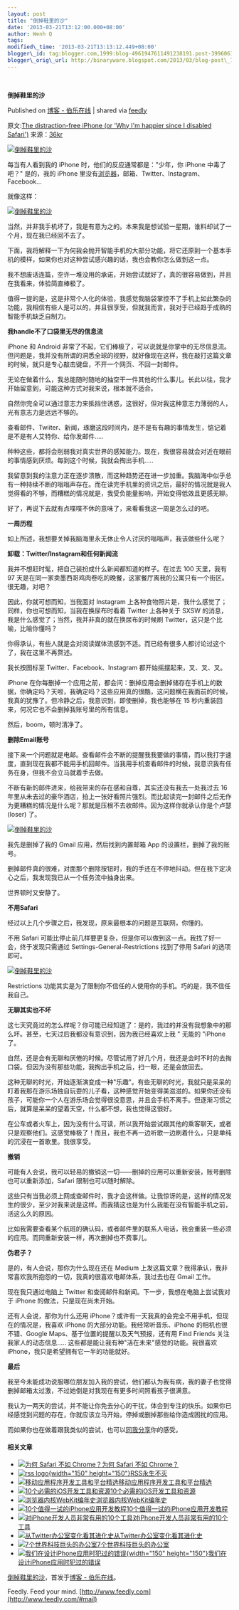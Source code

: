 ```yaml
--- 
layout: post 
title: "倒掉鞋里的沙" 
date: '2013-03-21T13:12:00.000+08:00' 
author: Wenh Q
tags:
modified\_time: '2013-03-21T13:13:12.449+08:00' 
blogger\_id: tag:blogger.com,1999:blog-4961947611491238191.post-3996061542045626377
blogger\_orig\_url: http://binaryware.blogspot.com/2013/03/blog-post\_7254.html
---
```



 
<div class="article">

<div class="header">

**倒掉鞋里的沙**

</div>

<div class="source">

Published on [博客 -
伯乐在线](http://blog.jobbole.com/36412/?utm_source=rss&utm_medium=rss&utm_campaign=%25e5%2580%2592%25e6%258e%2589%25e9%259e%258b%25e9%2587%258c%25e7%259a%2584%25e6%25b2%2599)
| shared via [feedly](http://www.feedly.com)

</div>

<div>

原文:[The distraction-free iPhone (or 'Why I'm happier since I disabled
Safari')](https://medium.com/life-hacks/80f8d525b0d8)
来源：[36kr](http://www.36kr.com/p/202029.html)

[![倒掉鞋里的沙](http://blog.jobbole.com/wp-content/uploads/2013/03/d06469a50916137bdff5f5bf30443743.png "倒掉鞋里的沙")](http://blog.jobbole.com/wp-content/uploads/2013/03/d06469a50916137bdff5f5bf30443743.png "倒掉鞋里的沙")

每当有人看到我的 iPhone 时，他们的反应通常都是："少年，你 iPhone
中毒了吧？" 是的，我的 iPhone
里没有<span>[浏览器](http://blog.jobbole.com/12749/ "浏览器")</span>，邮箱、Twitter、Instagram、Facebook…

就像这样：

[![倒掉鞋里的沙](http://blog.jobbole.com/wp-content/uploads/2013/03/751fceec69388fe300ee8b4a5804eaff.jpeg "倒掉鞋里的沙")](http://blog.jobbole.com/wp-content/uploads/2013/03/751fceec69388fe300ee8b4a5804eaff.jpeg "倒掉鞋里的沙")

当然，并非我手机坏了，我是有意为之的。本来我是想试验一星期，谁料却试了一个月，现在我已经回不去了。

下面，我将解释一下为何我会抛开智能手机的大部分功能，将它还原到一个基本手机的模样，如果你也对这种尝试感兴趣的话，我也会教你怎么做到这一点。

我不想废话连篇，空许一堆没用的承诺，开始尝试就好了，真的很容易做到，并且在我看来，体验简直棒极了。

值得一提的是，这是非常个人化的体验，我感觉我脑袋掌控不了手机上如此繁杂的功能，我相信有些人是可以的，并且很享受，但就我而言，我对于已经趋于成熟的智能手机缺乏自制力。

**我handle不了口袋里无尽的信息流**

iPhone 和 Android
非常了不起，它们棒极了，可以说就是你掌中的无尽信息流。但问题是，我并没有所谓的洞悉全球的视野，就好像现在这样，我在敲打这篇文章的时候，就只是专心敲击键盘，不开一个网页、不回一封邮件。

无论在做着什么，我总能随时随地的抽空干一件其他的什么事儿。长此以往，我才开始留意到，可能这种方式对我来说，根本就不适合。

自然你完全可以通过意志力来抵挡住诱惑，这很好，但对我这种意志力薄弱的人，光有意志力是远远不够的。

查看邮件、Twiiter、新闻，琢磨这段时间内，是不是有有趣的事情发生，惦记着是不是有人艾特你、给你发邮件…..

种种这些，都将会削弱我对真实世界的感知能力。现在，我很容易就会对近在眼前的事情感到厌烦。每到这个时候，我就会掏出手机…..

我留意到我的注意力正在逐步溃散，而这种趋势还在进一步加重。我脑海中似乎总有一种持续不断的嗡嗡声存在。而在读完手机里的资讯之后，最好的情况就是我人觉得看的不够，而糟糕的情况就是，我受负能量影响，开始变得低效且更感无聊。

好了，再说下去就有点喋喋不休的意味了，来看看我这一周是怎么过的吧。

**一周历程**

如上所述，我想要关掉我脑海里永无休止令人讨厌的嗡嗡声，我该做些什么呢？

**卸载：Twitter/Instagram和任何新闻流**

我并不想赶时髦，把自己装扮成什么新闻都知道的样子。在过去 100 天里，我有
97
天是在同一家卖墨西哥鸡肉卷吃的晚餐，这家餐厅离我的公寓只有一个街区。很无趣，对吧？

因此，你就可想而知，当我面对 Instagram
上各种食物照片是，我什么感觉了；同样，你也可想而知，当我在换尿布时看着
Twitter 上各种关于 SXSW
的消息，我是什么感觉了；当然，我并非真的就在换尿布的时候刷
Twitter，这只是个比喻，比喻你懂吗？

你得承认，有些人就是会对阅读媒体流感到不适。而已经有很多人都讨论过这个了，我在这里不再赘述。

我长按图标至 Twitter、Facebook、Instagram 都开始摇摆起来，叉、叉、叉。

iPhone
在你每删掉一个应用之前，都会问：删掉应用会删掉储存在手机上的数据，你确定吗？天啦，我确定吗？这些应用真的很酷，这问题横在我面前的时候，我真的犹豫了。但冷静之后，我意识到，即使删掉，我也能够在
15 秒内重装回来，何况它也不会删掉我账号里的所有信息。

然后，boom，顿时清净了。

**删除Email账号**

接下来一个问题就是电邮。查看邮件会不断的提醒我我要做的事情，而以我打字速度，直到现在我都不能用手机回邮件。当我用手机查看邮件的时候，我意识我有任务在身，但我不会立马就着手去做。

不断有新的邮件进来，给我带来的存在感和自尊，其实还没有我去一处我过去 16
年里从未去过的豪华酒店，拍上一张好看照片强烈。而比起读完一封邮件之后无作为更糟糕的情况是什么呢？那就是压根不去收邮件。因为这样你就承认你是个卢瑟
(loser) 了。

[![倒掉鞋里的沙](http://blog.jobbole.com/wp-content/uploads/2013/03/3fe179ead5d21a82387a60f1b01f670f.jpeg "倒掉鞋里的沙")](http://blog.jobbole.com/wp-content/uploads/2013/03/3fe179ead5d21a82387a60f1b01f670f.jpeg "倒掉鞋里的沙")

我先是删掉了我的 Gmail 应用，然后找到内置邮箱 App
的设置栏，删掉了我的账号。

删掉邮件真的很难，对面那个删除按钮时，我的手还在不停地抖动。但在我下定决心之后，我发现我已从一个任务流中抽身出来。

世界顿时又安静了。

**不用Safari**

经过以上几个步骤之后，我发现，原来最根本的问题是互联网，你懂的。

不用 Safari
可能比停止前几样要更复杂，但是你可以做到这一点。我找了好一会，终于发现只需通过
Settings-General-Restrictions 找到了停用 Safari 的选项即可。

[![倒掉鞋里的沙](http://blog.jobbole.com/wp-content/uploads/2013/03/a95963ddb3ff7f07cc55abe4d8fe678e.png "倒掉鞋里的沙")](http://blog.jobbole.com/wp-content/uploads/2013/03/a95963ddb3ff7f07cc55abe4d8fe678e.png "倒掉鞋里的沙")

Restrictions
功能其实是为了限制你不信任的人使用你的手机。巧的是，我不信任我自己。

**无聊其实也不坏**

这七天究竟过的怎么样呢？你可能已经知道了：是的，我过的并没有我想象中的那么坏。甚至，七天过后我都没有意识到，因为我已经喜欢上我
" 无能的 "iPhone 了。

自然，还是会有无聊和厌倦的时候。尽管试用了好几个月，我还是会时不时的去掏口袋。但因为没有那些功能，我掏出手机之后，扫一眼，还是会放回去。

这种无聊的时光，开始逐渐演变成一种"乐趣"。有些无聊的时光，我就只是呆呆的盯着我那在游乐场独自玩耍的儿子看，这种感觉开始变得美滋滋的。如果你还没有孩子，可能你一个人在游乐场会觉得很没意思，并且会手机不离手。但逐渐习惯之后，就算是呆呆的望着天空，什么都不想，我也觉得这很好。

在公车或者火车上，因为没有什么可读，所以我开始尝试跟其他的乘客聊天，或者只是观察他们。这感觉棒极了！而且，我也不再一边听歌一边刷着什么，只是单纯的沉浸在一首歌里。我很享受。

**撤销**

可能有人会说，我可以轻易的撤销这一切——删掉的应用可以重新安装，账号删除也可以重新添加，Safari
限制也可以随时解除。

这些只有当我必须上网或查邮件时，我才会这样做。让我惊讶的是，这样的情况发生的很少，至少对我来说是这样。而我猜这也是为什么我能在没有智能手机之前，活这么久的原因。

比如我需要查看某个航班的确认码，或者邮件里的联系人电话，我会重装一些必须的应用。而同重新安装一样，再次删掉也不费事儿。

**伪君子？**

是的，有人会说，那你为什么现在还在 Medium
上发这篇文章？我得承认，我非常喜欢我所抱怨的一切，我真的很喜欢电邮体系，我过去也在
Gmail 工作。

现在我只通过电脑上 Twitter
和查阅邮件和新闻。下一步，我想在电脑上尝试我对于 iPhone
的做法，只是现在尚未开始。

还有人会说，那你为什么还用
iPhone？或许有一天我真的会完全不用手机，但现在的情况是，我喜欢 iPhone
的大部分功能。我经常听音乐、iPhone 的相机也很不错、Google
Maps、基于位置的提醒以及天气预报，还有用 Find Friends
关注我家人的动态信息….. 这些都是能让我有种"活在未来"感觉的功能。我很喜欢
iPhone，我只是希望拥有它一半的功能就好。

**最后**

我至今未能成功说服哪位朋友加入我的尝试，他们都认为我有病，我的妻子也觉得删掉邮箱太过激，不过她倒是对我现在有更多时间照看孩子很满意。

我认为一两天的尝试，并不能让你免去分心的干扰，体会到专注的快乐。如果你已经感觉到问题的存在，你就应该立马开始，停掉或删掉那些给你造成困扰的应用。

而如果你也在做着跟我类似的尝试，也可以[同我分享](https://twitter.com/jakek)你的感受。

#### 相关文章

-   [![为何 Safari 不如
    Chrome？](http://blog.jobbole.com/wp-content/uploads/2011/11/Google-Chrome-logo.jpg)](http://blog.jobbole.com/10935/)[为何
    Safari 不如 Chrome？](http://blog.jobbole.com/10935/)
-   [![rss
    logo](http://blog.jobbole.com/wp-content/uploads/2012/04/rss-logo--150x150.jpg){width="150"
    height="150"}](http://blog.jobbole.com/18436/)[RSS永生不灭](http://blog.jobbole.com/18436/)
-   [![移动应用程序开发工具和平台精选](http://blog.jobbole.com/wp-content/uploads/2011/10/Android-logo.jpg)](http://blog.jobbole.com/1521/)[移动应用程序开发工具和平台精选](http://blog.jobbole.com/1521/)
-   [![10个必需的iOS开发工具和资源](http://blog.jobbole.com/wp-content/plugins/wordpress-23-related-posts-plugin/static/thumbs/20.jpg)](http://blog.jobbole.com/1185/)[10个必需的iOS开发工具和资源](http://blog.jobbole.com/1185/)
-   [![浏览器内核WebKit编年史](http://blog.jobbole.com/wp-content/plugins/wordpress-23-related-posts-plugin/static/thumbs/21.jpg)](http://blog.jobbole.com/1213/)[浏览器内核WebKit编年史](http://blog.jobbole.com/1213/)
-   [![10个值得一试的iPhone应用开发教程
    ](http://blog.jobbole.com/wp-content/uploads/2011/11/iOS-logo.jpg)](http://blog.jobbole.com/5319/)[10个值得一试的iPhone应用开发教程](http://blog.jobbole.com/5319/)
-   [![对iPhone开发人员非常有用的10个工具](http://blog.jobbole.com/wp-content/plugins/wordpress-23-related-posts-plugin/static/thumbs/3.jpg)](http://blog.jobbole.com/691/)[对iPhone开发人员非常有用的10个工具](http://blog.jobbole.com/691/)
-   [![从Twitter办公室变化看其进化史](http://blog.jobbole.com/wp-content/plugins/wordpress-23-related-posts-plugin/static/thumbs/2.jpg)](http://blog.jobbole.com/303/)[从Twitter办公室变化看其进化史](http://blog.jobbole.com/303/)
-   [![7个世界科技巨头的办公室](http://blog.jobbole.com/wp-content/plugins/wordpress-23-related-posts-plugin/static/thumbs/18.jpg)](http://blog.jobbole.com/1203/)[7个世界科技巨头的办公室](http://blog.jobbole.com/1203/)
-   [![我们在设计iPhone应用时犯过的错误](http://blog.jobbole.com/wp-content/uploads/2012/12/06-solution-report-mobile-app-user-experience-interactive-product-design-mistake-solution-150x150.jpg){width="150"
    height="150"}](http://blog.jobbole.com/31201/)[我们在设计iPhone应用时犯过的错误](http://blog.jobbole.com/31201/)

[倒掉鞋里的沙](http://blog.jobbole.com/36412/)，首发于[博客 -
伯乐在线](http://blog.jobbole.com)。

</div>




</div>

<div class="footer">

Feedly. Feed your mind.
[http://www.feedly.com](http://www.feedly.com/#mail)

</div>
